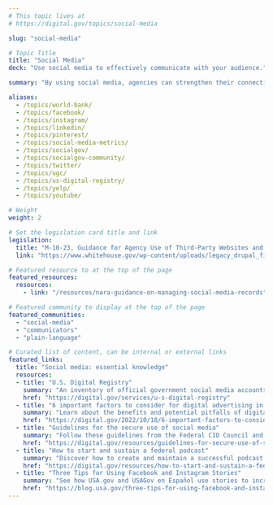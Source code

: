 ```yaml
---
# This topic lives at
# https://digital.gov/topics/social-media

slug: "social-media"

# Topic Title
title: "Social Media"
deck: "Use social media to effectively communicate with your audience."

summary: "By using social media, agencies can strengthen their connection with the public, promote transparency, and respond to their audience’s needs. Social media meets customers where they are, and it is a great place to communicate with them — making it an essential tool for communications during emergencies."

aliases:
  - /topics/world-bank/
  - /topics/facebook/
  - /topics/instagram/
  - /topics/linkedin/
  - /topics/pinterest/
  - /topics/social-media-metrics/
  - /topics/socialgov/
  - /topics/socialgov-community/
  - /topics/twitter/
  - /topics/ugc/
  - /topics/us-digital-registry/
  - /topics/yelp/
  - /topics/youtube/

# Weight
weight: 2

# Set the legislation card title and link
legislation:
  title: "M-10-23, Guidance for Agency Use of Third-Party Websites and Applications (PDF, 103 KB, 9 pages, June 2010)"
  link: "https://www.whitehouse.gov/wp-content/uploads/legacy_drupal_files/omb/memoranda/2010/m10-23.pdf"

# Featured resource to at the top of the page
featured_resources:
  resources:
    - link: "/resources/nara-guidance-on-managing-social-media-records"

# Featured community to display at the top of the page
featured_communities:
  - "social-media"
  - "communicators"
  - "plain-language"

# Curated list of content, can be internal or external links
featured_links:
  title: "Social media: essential knowledge"
  resources:
  - title: "U.S. Digital Registry"
    summary: "An inventory of official government social media accounts, mobile websites, and apps, as reported and authenticated by federal managers."
    href: "https://digital.gov/services/u-s-digital-registry"
  - title: "6 important factors to consider for digital advertising in government"
    summary: "Learn about the benefits and potential pitfalls of digital advertising and paid media."
    href: "https://digital.gov/2022/10/18/6-important-factors-to-consider-for-digital-advertising-in-government"
  - title: "Guidelines for the secure use of social media"
    summary: "Follow these guidelines from the Federal CIO Council and use social media in a manner that minimizes risk."
    href: "https://digital.gov/resources/guidelines-for-secure-use-of-social-media"
  - title: "How to start and sustain a federal podcast"
    summary: "Discover how to create and maintain a successful podcast at your federal agency."
    href: "https://digital.gov/resources/how-to-start-and-sustain-a-federal-podcast"
  - title: "Three Tips for Using Facebook and Instagram Stories"
    summary: "See how USA.gov and USAGov en Español use stories to increase their engagement rate and number of followers as they deliver helpful information to the public."
    href: "https://blog.usa.gov/three-tips-for-using-facebook-and-instagram-stories"
---
```

